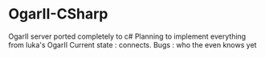 # OgarII-CSharp
OgarII server ported completely to c#
Planning to implement everything from luka's OgarII
Current state : connects.
Bugs : who the even knows yet
